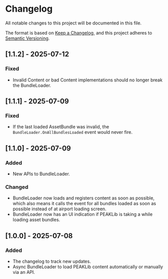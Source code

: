 # Changelog

All notable changes to this project will be documented in this file.

The format is based on [Keep a Changelog](https://keepachangelog.com/en/1.1.0/),
and this project adheres to [Semantic Versioning](https://semver.org/spec/v2.0.0.html).

## [1.1.2] - 2025-07-12

### Fixed

- Invalid Content or bad Content implementations should no longer break the BundleLoader.

## [1.1.1] - 2025-07-09

### Fixed

- If the last loaded AssetBundle was invalid, the `BundleLoader.OnAllBundlesLoaded` event would never fire.

## [1.1.0] - 2025-07-09

### Added

- New APIs to BundleLoader.

### Changed

- BundleLoader now loads and registers content as soon as possible, which also means it calls the event for all bundles loaded as soon as possible instead of at airport loading screen.
- BundleLoader now has an UI indication if PEAKLib is taking a while loading asset bundles.

## [1.0.0] - 2025-07-08

### Added

- The changelog to track new updates.
- Async BundleLoader to load PEAKLib content automatically or manually via an API.
